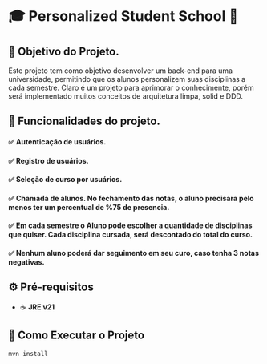 # 🎓 Personalized Student School 🚀

## 📌 Objetivo do Projeto.
Este projeto tem como objetivo desenvolver um back-end para uma universidade, permitindo que os alunos personalizem suas disciplinas a cada semestre. Claro é um projeto para aprimorar o conhecimente, porém será implementado muitos conceitos de arquitetura limpa, solid e DDD.

## 📌 Funcionalidades do projeto.
#### ✅ Autenticação de usuários.
#### ✅ Registro de usuários.
#### ✅ Seleção de curso por usuários.
#### ✅ Chamada de alunos. No fechamento das notas, o aluno precisara pelo menos ter um percentual de %75 de presencia.
#### ✅ Em cada semestre o Aluno pode escolher a quantidade de disciplinas que quiser. Cada disciplina cursada, será descontado do total do curso.
#### ✅ Nenhum aluno poderá dar seguimento em seu curo, caso tenha 3 notas negativas.

## ⚙️ Pré-requisitos  
- ☕ **JRE v21**  

## 🚀 Como Executar o Projeto  

```sh
mvn install

